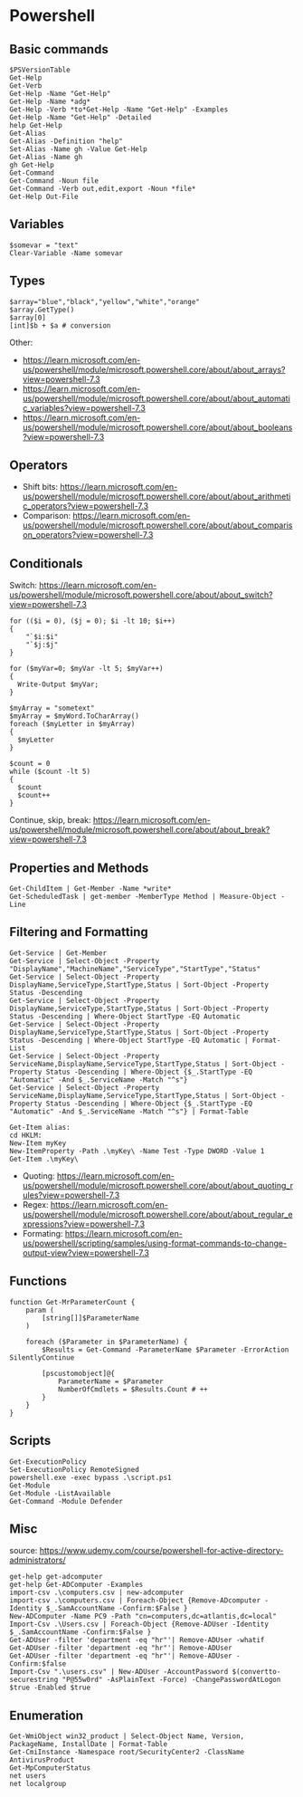 # Powershell

## Basic commands

```
$PSVersionTable
Get-Help
Get-Verb
Get-Help -Name "Get-Help"
Get-Help -Name *adg*
Get-Help -Verb *to*Get-Help -Name "Get-Help" -Examples
Get-Help -Name "Get-Help" -Detailed
help Get-Help
Get-Alias
Get-Alias -Definition "help"
Set-Alias -Name gh -Value Get-Help
Get-Alias -Name gh
gh Get-Help
Get-Command
Get-Command -Noun file
Get-Command -Verb out,edit,export -Noun *file*
Get-Help Out-File
```

## Variables

```
$somevar = "text"
Clear-Variable -Name somevar
```

## Types

```
$array="blue","black","yellow","white","orange"
$array.GetType()
$array[0]
[int]$b + $a # conversion
```
Other:
- https://learn.microsoft.com/en-us/powershell/module/microsoft.powershell.core/about/about_arrays?view=powershell-7.3
- https://learn.microsoft.com/en-us/powershell/module/microsoft.powershell.core/about/about_automatic_variables?view=powershell-7.3
- https://learn.microsoft.com/en-us/powershell/module/microsoft.powershell.core/about/about_booleans?view=powershell-7.3


## Operators

- Shift bits: https://learn.microsoft.com/en-us/powershell/module/microsoft.powershell.core/about/about_arithmetic_operators?view=powershell-7.3
- Comparison: https://learn.microsoft.com/en-us/powershell/module/microsoft.powershell.core/about/about_comparison_operators?view=powershell-7.3

## Conditionals

Switch: https://learn.microsoft.com/en-us/powershell/module/microsoft.powershell.core/about/about_switch?view=powershell-7.3
```
for (($i = 0), ($j = 0); $i -lt 10; $i++)
{
    "`$i:$i"
    "`$j:$j"
}
```
```
for ($myVar=0; $myVar -lt 5; $myVar++)
{
  Write-Output $myVar;
}
```
```
$myArray = "sometext"
$myArray = $myWord.ToCharArray()
foreach ($myLetter in $myArray)
{
  $myLetter
}
```
```
$count = 0
while ($count -lt 5)
{
  $count
  $count++
}
```
Continue, skip, break: https://learn.microsoft.com/en-us/powershell/module/microsoft.powershell.core/about/about_break?view=powershell-7.3

## Properties and Methods

```
Get-ChildItem | Get-Member -Name *write*
Get-ScheduledTask | get-member -MemberType Method | Measure-Object -Line
```

## Filtering and Formatting

```
Get-Service | Get-Member
Get-Service | Select-Object -Property "DisplayName","MachineName","ServiceType","StartType","Status"
Get-Service | Select-Object -Property DisplayName,ServiceType,StartType,Status | Sort-Object -Property Status -Descending
Get-Service | Select-Object -Property DisplayName,ServiceType,StartType,Status | Sort-Object -Property Status -Descending | Where-Object StartType -EQ Automatic
Get-Service | Select-Object -Property DisplayName,ServiceType,StartType,Status | Sort-Object -Property Status -Descending | Where-Object StartType -EQ Automatic | Format-List
Get-Service | Select-Object -Property ServiceName,DisplayName,ServiceType,StartType,Status | Sort-Object -Property Status -Descending | Where-Object {$_.StartType -EQ "Automatic" -And $_.ServiceName -Match "^s"}
Get-Service | Select-Object -Property ServiceName,DisplayName,ServiceType,StartType,Status | Sort-Object -Property Status -Descending | Where-Object {$_.StartType -EQ "Automatic" -And $_.ServiceName -Match "^s"} | Format-Table

Get-Item alias:
cd HKLM:
New-Item myKey
New-ItemProperty -Path .\myKey\ -Name Test -Type DWORD -Value 1
Get-Item .\myKey\
```
- Quoting: https://learn.microsoft.com/en-us/powershell/module/microsoft.powershell.core/about/about_quoting_rules?view=powershell-7.3
- Regex: https://learn.microsoft.com/en-us/powershell/module/microsoft.powershell.core/about/about_regular_expressions?view=powershell-7.3
- Formating: https://learn.microsoft.com/en-us/powershell/scripting/samples/using-format-commands-to-change-output-view?view=powershell-7.3

## Functions

```
function Get-MrParameterCount {
    param (
        [string[]]$ParameterName
    )

    foreach ($Parameter in $ParameterName) {
        $Results = Get-Command -ParameterName $Parameter -ErrorAction SilentlyContinue

        [pscustomobject]@{
            ParameterName = $Parameter
            NumberOfCmdlets = $Results.Count # ++
        }
    }
}
```

## Scripts

```
Get-ExecutionPolicy
Set-ExecutionPolicy RemoteSigned
powershell.exe -exec bypass .\script.ps1
Get-Module
Get-Module -ListAvailable
Get-Command -Module Defender

```

## Misc

source: https://www.udemy.com/course/powershell-for-active-directory-administrators/
```
get-help get-adcomputer 
get-help Get-ADComputer -Examples
import-csv .\computers.csv | new-adcomputer
import-csv .\computers.csv | Foreach-Object {Remove-ADcomputer -Identity $_.SamAccountName -Confirm:$False }
New-ADComputer -Name PC9 -Path "cn=computers,dc=atlantis,dc=local"
Import-Csv .\Users.csv | Foreach-Object {Remove-ADUser -Identity $_.SamAccountName -Confirm:$False }
Get-ADUser -filter 'department -eq "hr"'| Remove-ADUser -whatif
Get-ADUser -filter 'department -eq "hr"'| Remove-ADUser
Get-ADUser -filter 'department -eq "hr"'| Remove-ADUser -Confirm:$false
Import-Csv ".\users.csv" | New-ADUser -AccountPassword $(convertto-securestring "P@55w0rd" -AsPlainText -Force) -ChangePasswordAtLogon $true -Enabled $true

```

## Enumeration

```
Get-WmiObject win32_product | Select-Object Name, Version, PackageName, InstallDate | Format-Table 
Get-CmiInstance -Namespace root/SecurityCenter2 -ClassName AntivirusProduct
Get-MpComputerStatus
net users
net localgroup
```

